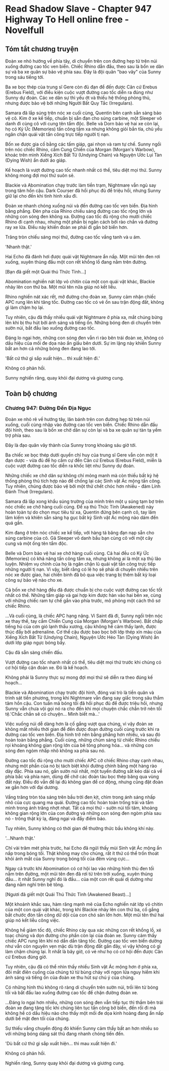 # Read Shadow Slave - Chapter 947 Highway To Hell online free - Novelfull

## Tóm tắt chương truyện

Đoàn xe nhỏ hướng về phía tây, di chuyển trên con đường hẹp từ trên núi xuống đường cao tốc ven biển. Chiếc Rhino dẫn đầu, theo sau là bốn xe dân sự và ba xe quân sự bảo vệ phía sau. Đây là đội quân "bao vây" của Sunny trong sáu tiếng tới.

Ba xe bọc thép của trung sĩ Gere còn đủ đạn để đến được Căn cứ Erebus (Erebus Field), với điều kiện cuộc vượt đường cao tốc diễn ra đúng như Sunny dự đoán. Các xe dân sự thì yếu ớt và thiếu hệ thống phòng thủ, nhưng được bảo vệ bởi những Người Bất Quy Tắc (Irregulars).

Samara đã lắp súng trên nóc xe cuối cùng, Quentin bên cạnh sẵn sàng bảo vệ cô. Kim ở xe kế tiếp, chuẩn bị sẵn đạn cho súng carbine, một Sleeper vô danh đi cùng cô với cung tên tẩm độc. Belle và Dorn bảo vệ hai xe còn lại, họ có Ký Ức (Memories) tấn công tầm xa nhưng không giỏi bắn tỉa, chủ yếu ngăn chặn quái vật tấn công trực tiếp người tị nạn.

Bốn xe được gia cố bằng các tấm giáp, gai nhọn và ram tự chế. Sunny ngồi trên nóc chiếc Rhino, cầm Cung Chiến của Morgan (Morgan's Warbow), khoác trên mình Xiềng Xích Bất Tử (Undying Chain) và Nguyện Ước Lụi Tàn (Dying Wish) ẩn dưới áo giáp.

Kế hoạch là vượt đường cao tốc nhanh nhất có thể, tiêu diệt mọi thứ. Sunny không mong đợi mọi thứ suôn sẻ.

Blackie và Abomination chạy trước làm tiền trạm, Nightmare vẫn ngủ say trong tâm hồn cậu. Dark Courser đã hồi phục đủ để triệu hồi, nhưng Sunny giữ lại cho đến khi tình hình xấu đi.

Đoàn xe nhanh chóng xuống núi và đến đường cao tốc ven biển. Địa hình bằng phẳng. Đèn pha của Rhino chiếu sáng đường cao tốc rộng lớn và những con sóng đen không xa. Đường cao tốc đủ rộng cho mười chiếc Rhino đi cạnh nhau, nhưng một phần bị ngăn cách bởi rào chắn và đường ray xe lửa. Điều này khiến đoàn xe phải đi gần bờ biển hơn.

Trăng tròn chiếu sáng mọi thứ, đường cao tốc vắng tanh và u ám.

'Nhanh thật.'

Hai Echo đã đánh hơi được quái vật Nightmare ẩn nấp. Một mũi tên đen rơi xuống, xuyên thủng đầu một con rết khổng lồ đang nằm trên đường.

[Bạn đã giết một Quái thú Thức Tỉnh...]

Abomination nghiền nát lớp vỏ chitin của một con quái vật khác, Blackie nhảy lên con thứ ba. Một mũi tên nữa giúp nó kết liễu.

Rhino nghiền nát xác rết, mở đường cho đoàn xe. Sunny cảm nhận chiếc APC rung lên khi tăng tốc. Đường cao tốc có vẻ ổn sau trận động đất, không gì làm chậm họ lại.

Tuy nhiên, cậu đã thấy nhiều quái vật Nightmare ở phía xa, mắt chúng bừng lên khi bị thu hút bởi ánh sáng và tiếng ồn. Những bóng đen di chuyển trên sườn núi, bắt đầu lao xuống đường cao tốc.

Đáng lo ngại hơn, những con sóng đen vẫn rì rào bên trái đoàn xe, không có dấu hiệu của mối đe dọa nào ẩn giấu bên dưới. Sự im lặng này khiến Sunny bất an hơn cả những bóng đen đang lao tới.

'Bất cứ thứ gì sắp xuất hiện... thì xuất hiện đi.'

Không có phản hồi.

Sunny nghiến răng, quay khỏi đại dương và giương cung.

## Toàn bộ chương

### Chương 947: Đường Đến Địa Ngục

Đoàn xe nhỏ rẽ về hướng tây, lăn bánh trên con đường hẹp từ trên núi xuống, cuối cùng nhập vào đường cao tốc ven biển. Chiếc Rhino dẫn đầu đội hình, theo sau là bốn xe chở dân sự còn lại và ba xe quân sự tàn tạ yểm trợ phía sau.

Đây là đạo quân vây thành của Sunny trong khoảng sáu giờ tới.

Ba chiếc xe bọc thép dưới quyền chỉ huy của trung sĩ Gere vẫn còn một ít đạn dược - vừa đủ để họ cầm cự đến Căn cứ Erebus (Erebus Field), miễn là cuộc vượt đường cao tốc diễn ra khốc liệt như Sunny dự đoán.

Những chiếc xe chở dân sự không chỉ mỏng manh mà còn thiếu bất kỳ hệ thống phòng thủ tích hợp nào để chống lại các Sinh vật Ác mộng tấn công. Tuy nhiên, chúng được bảo vệ bởi một thứ chết chóc hơn nhiều - đám Lính Đánh Thuê (Irregulars).

Samara đã lắp xong khẩu súng trường của mình trên một ụ súng tạm bợ trên nóc chiếc xe chở hàng cuối cùng. Để xạ thủ Thức Tỉnh (Awakened) này hoàn toàn tự do chọn mục tiêu từ xa, Quentin đứng bên cạnh cô, tay lăm lăm kiếm và khiên sẵn sàng hạ gục bất kỳ Sinh vật Ác mộng nào dám đến quá gần.

Kim đang ở trên nóc chiếc xe kế tiếp, với hàng tá băng đạn nạp sẵn cho súng carbine của cô. Gã Sleeper vô danh bầu bạn cùng cô với một cây cung và một ống tên tẩm độc.

Belle và Dorn bảo vệ hai xe chở hàng cuối cùng. Cả hai đều có Ký Ức (Memories) có khả năng tấn công tầm xa, nhưng không ai là một xạ thủ lão luyện. Nhiệm vụ chính của họ là ngăn chặn lũ quái vật tấn công trực tiếp những người tị nạn. Vì vậy, biết rằng có lẽ họ sẽ phải di chuyển nhiều trên nóc xe được giao, hai chiến binh đã bỏ qua việc trang bị thêm bất kỳ loại công sự bảo vệ nào cho xe.

Cả bốn xe chở hàng đều đã được chuẩn bị cho cuộc vượt đường cao tốc tốt nhất có thể. Những tấm giáp và gai hợp kim được hàn vào hai bên xe, cùng với những chiếc ram tự chế gắn vào phía trước, mô phỏng một cách thô sơ chiếc Rhino.

...Và cuối cùng, là chiếc APC hạng nặng. Vì Saint đã đi, Sunny ngồi trên nóc xe thay thế, tay cầm Chiến Cung của Morgan (Morgan's Warbow). Bất chấp tiếng hú của cơn gió lạnh thấu xương, cậu không hề cảm thấy lạnh, được thúc đẩy bởi adrenaline. Cơ thể cậu được bao bọc bởi lớp thép xỉn màu của Xiềng Xích Bất Tử (Undying Chain), Nguyện Ước Héo Tàn (Dying Wish) ẩn dưới lớp giáp ngực bóng bẩy.

Cậu đã sẵn sàng chiến đấu.

Vượt đường cao tốc nhanh nhất có thể, tiêu diệt mọi thứ trước khi chúng có cơ hội tiếp cận đoàn xe. Đó là kế hoạch.

Không phải là Sunny thực sự mong đợi mọi thứ sẽ diễn ra theo đúng kế hoạch...

Blackie và Abomination chạy trước đội hình, đóng vai trò là tiền quân và trinh sát tiền phương, trong khi Nightmare vẫn đang say giấc trong sâu thẳm tâm hồn cậu. Con tuấn mã bóng tối đã hồi phục đủ để được triệu hồi, nhưng Sunny vẫn chưa vội gọi nó ra cho đến khi mọi chuyện chắc chắn trở nên tồi tệ.'Chắc chắn sẽ có chuyện... Mình biết mà...'

Việc xuống núi dễ dàng hơn là cố gắng vượt qua chúng, vì vậy đoàn xe không mất nhiều thời gian để đến được đoạn đường cuối cùng trước khi ra đường cao tốc ven biển. Địa hình trở nên bằng phẳng hơn nhiều, và sau đó hoàn toàn bằng phẳng. Cuối cùng, những chùm sáng từ chiếc Rhino chiếu rọi khoảng không gian rộng lớn của bê tông phong hóa... và những con sóng đen ngòm nhấp nhô không xa phía sau nó.

Đường cao tốc đủ rộng cho mười chiếc APC cỡ chiếc Rhino chạy cạnh nhau, nhưng một phần của nó bị tách biệt khỏi đường chính bằng một hàng rào dày đặc. Phía sau nó, gần sườn núi nhất, một tuyến đường sắt kéo dài cả về phía bắc và phía nam, dùng để chở các đoàn tàu bọc thép băng qua vùng đất này. Điều đó vẫn để lại đủ không gian để cơ động, nhưng cũng đặt đoàn xe gần hơn với đại dương.

Vầng trăng tròn tỏa sáng trên bầu trời đen kịt, chìm trong ánh sáng nhấp nhô của cực quang ma quái. Đường cao tốc hoàn toàn trống trải và tắm mình trong ánh trăng nhợt nhạt. Tất cả mọi thứ - sườn núi tối tăm, khoảng không gian rộng lớn của con đường và những con sóng đen ngòm phía sau nó - trông thật kỳ lạ, đáng ngại và đầy điềm báo.

Tuy nhiên, Sunny không có thời gian để thưởng thức bầu không khí này.

'...Nhanh thật.'

Chỉ vài trăm mét phía trước, hai Echo đã ngửi thấy mùi Sinh vật Ác mộng ẩn nấp trong bóng tối. Thật không may cho chúng, rất ít thứ có thể trốn thoát khỏi ánh mắt của Sunny trong bóng tối của đêm vùng cực...

Ngay cả trước khi Abomination có cơ hội lao vào những hình thù đen tối nằm trên đường, một mũi tên đen đã rơi từ trên trời xuống, xuyên thủng đầu... ít nhất Sunny nghĩ đó là đầu... của một con rết quái dị dường như đang nằm nghỉ trên bê tông.

[Ngươi đã giết một Quái Thú Thức Tỉnh (Awakened Beast)...]

Một khoảnh khắc sau, hàm răng mạnh mẽ của Echo nghiền nát lớp vỏ chitin của một con quái vật khác, trong khi Blackie nhảy lên con thứ ba, cố gắng bắt chước đòn tấn công dữ dội của con chó săn lớn hơn. Một mũi tên thứ hai giúp nó kết liễu công việc.

Không hề giảm tốc độ, chiếc Rhino cày qua xác những con rết khổng lồ, xé toạc chúng và dọn đường cho phần còn lại của đoàn xe. Sunny cảm thấy chiếc APC rung lên khi nó dần dần tăng tốc. Đường cao tốc ven biển dường như vẫn còn nguyên vẹn mặc dù trận động đất gần đây, vì vậy không có gì làm chậm chúng lại. Ít nhất là bây giờ, có vẻ như họ có cơ hội đến được Căn cứ Erebus đúng giờ.

Tuy nhiên, cậu đã có thể nhìn thấy nhiều Sinh vật Ác mộng hơn ở phía xa, đôi mắt điên cuồng của chúng từ từ bùng cháy với ngọn lửa nguy hiểm khi ánh sáng và tiếng ồn của đoàn xe thu hút sự chú ý của chúng.

Có những hình thù không rõ ràng di chuyển trên sườn núi, trồi lên từ bóng tối và bắt đầu lao xuống đường cao tốc để chặn đường đoàn xe.

...Đáng lo ngại hơn nhiều, những con sóng đen vẫn tiếp tục thì thầm bên trái đoàn xe đang tăng tốc khi chúng liên tục tấn công bờ biển, đến rồi đi mà không hề có dấu hiệu nào cho thấy một mối đe dọa kinh hoàng đang ẩn nấp dưới bề mặt đen tối của chúng.

Sự thiếu vắng chuyển động đó khiến Sunny cảm thấy bất an hơn nhiều so với những bóng dáng sát thủ đang nhanh chóng tiến đến.

'Dù bất cứ thứ gì sắp xuất hiện... thì mau xuất hiện đi.'

Không có phản hồi.

Nghiến răng, Sunny quay khỏi đại dương và giương cung.